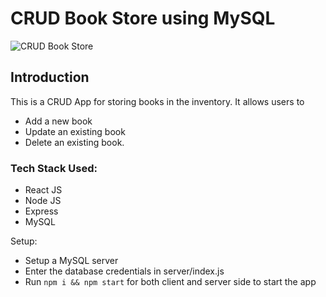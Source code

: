 # CRUD Book Store using MySQL

![CRUD Book Store](https://im4.ezgif.com/tmp/ezgif-4-51b3657307.gif)

## Introduction

This is a CRUD App for storing books in the inventory.
It allows users to 
- Add a new book
- Update an existing book
- Delete an existing book.

### Tech Stack Used:
- React JS
- Node JS
- Express
- MySQL

Setup:
- Setup a MySQL server
- Enter the database credentials in server/index.js
- Run ```npm i && npm start``` for both client and server side to start the app
